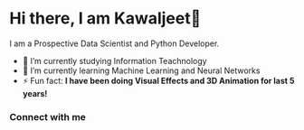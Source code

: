 # Hi there, I am Kawaljeet👋

I am a Prospective Data Scientist and Python Developer. 


- 🔭 I’m currently studying Information Teachnology
- 🌱 I’m currently learning Machine Learning and Neural Networks
- ⚡ Fun fact: **I have been doing Visual Effects and 3D Animation for last 5 years!**

### Connect with me


<!--- 😄 Pronouns: ... -->
<!--
- 👯 I’m looking to collaborate on ...
- 🤔 I’m looking for help with ...
[<img align = "left" width = "22px" src = "https://raw/githubusercontent.com/iconic/open-iconic/master/svg/globe.svg" />][website]
- 📫 Contact me at: batrakawaljeetsingh@gmail.com
- 💬 Ask me about ... -->
